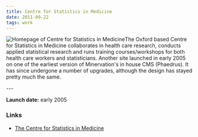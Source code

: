 ```yaml
---
title: Centre for Statistics in Medicine
date: 2011-09-22
tags: work
---
```

<p><img src="/assets/images/csm.png" alt="Homepage of Centre for Statistics in Medicine">The Oxford based Centre for Statistics in Medicine collaborates in health care research, conducts applied statistical research and runs training courses/workshops for both health care workers and statisticians. Another site launched in early 2005 on one of the earliest version of Minervation's in house CMS (Phaedrus). It has since undergone a number of upgrades, although the design has stayed pretty much the same.</p>
---

<p><strong>Launch date:</strong> early 2005</p>
<h3>Links</h3>
<ul>
<li><a href="http://www.csm-oxford.org.uk/">The Centre for Statistics in Medicine</a></li>
</ul>